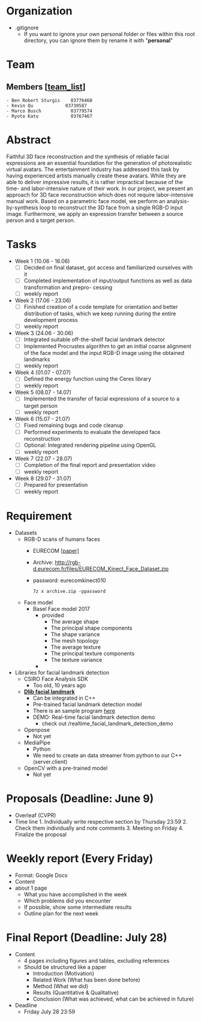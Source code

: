 # Organization
- .gitignore
  - If you want to ignore your own personal folder or files within this root directory, you can ignore them by rename it with "**personal**"

# Team
## Members [[team_list](https://docs.google.com/spreadsheets/d/1KcEIfJHHQVqG12gHMNQo_0s5yTAw82hNx3K4T5NtPMY/edit#gid=0)]

    - Ben Robert Sturgis	03776460	
    - Kevin	Qu	          03730587	
    - Marco	Busch	        03779574	
    - Ryoto	Kato	        03767467

# Abstract
Faithful 3D face reconstruction and the synthesis of reliable facial expressions are an essential foundation for the generation of photorealistic virtual avatars. The entertainment industry has addressed this task by having experienced artists manually create these avatars. While they are able to deliver impressive results, it is rather impractical because of the time- and labor-intensive nature of their work. In our project, we present an approach for 3D face reconstruction which does not require labor-intensive manual work. Based on a parametric face model, we perform an analysis-by-synthesis loop to reconstruct the 3D face from a single RGB-D input image. Furthermore, we apply an expression transfer between a source person and a target person.

# Tasks
- Week 1 (10.06 - 16.06)
  - [ ] Decided on final dataset, got access and familiarized ourselves with it
  - [ ] Completed implementation of input/output functions as well as data transformation and prepro-
  cessing
  - [ ] weekly report
- Week 2 (17.06 - 23.06)
  - [ ] Finished creation of a code template for orientation and better distribution of tasks, which we keep running during the entire development process
  - [ ] weekly report
- Week 3 (24.06 - 30.06)
  - [ ] Integrated suitable off-the-shelf facial landmark detector
  - [ ] Implemented Procrustes algorithm to get an initial coarse alignment of the face model and the input RGB-D image using the obtained landmarks
  - [ ] weekly report
- Week 4 (01.07 - 07.07)
  - [ ] Defined the energy function using the Ceres library
  - [ ] weekly report
- Week 5 (08.07 - 14.07)
  - [ ] Implemented the transfer of facial expressions of a source to a target person
  - [ ] weekly report
- Week 6 (15.07 - 21.07)
  - [ ] Fixed remaining bugs and code cleanup
  - [ ] Performed experiments to evaluate the developed face reconstruction
  - [ ] Optional: Integrated rendering pipeline using OpenGL
  - [ ] weekly report
- Week 7 (22.07 - 28.07)
  - [ ] Completion of the final report and presentation video
  - [ ] weekly report
- Week 8 (29.07 - 31.07)
  - [ ] Prepared for presentation
  - [ ] weekly report

# Requirement
- Datasets
  - RGB-D scans of humans faces
    - EURECOM [[paper]](https://ieeexplore.ieee.org/document/6866883)
    - Archive: http://rgb-d.eurecom.fr/files/EURECOM_Kinect_Face_Dataset.zip
    - password: eurecomkinect010

          7z x archive.zip -ppassword

  - Face model
    - Basel Face model 2017
      - provided
        - The average shape
        - The principal shape components
        - The shape variance
        - The mesh topology
        - The average texture
        - The principal texture components
        - The texture variance
      - 
- Libraries for facial landmark detection
  - CSIRO Face Analysis SDK 
    - Too old, 10 years ago
  - [**Dlib facial landmark**](http://dlib.net/compile.html)
    - Can be integrated in C++
    - Pre-trained facial landmark detection model
    - There is an sample program [here](http://dlib.net/face_landmark_detection_ex.cpp.html)
    - DEMO: Real-time facial landmark detection demo
      - check out /realtime_facial_landmark_detection_demo
  - Openpose
    - Not yet
  - MediaPipe
    - Python
    - We need to create an data streamer from python to our C++ (server.client)
  - OpenCV with a pre-trained model
    - Not yet

# Proposals (Deadline: June 9)
- Overleaf (CVPR)
- Time line
      1. Individually write respective section by Thursday 23:59
      2. Check them individually and note comments
      3. Meeting on Friday
      4. Finalize the proposal

# Weekly report (Every Friday)
- Format: Google Docs
- Content
- about 1 page
    - What you have accomplished in the
    week
    - Which problems did you encounter
    - If possible, show some intermediate
    results
    - Outline plan for the next week

# Final Report (Deadline: July 28)
- Content
  - 4 pages including figures and tables, excluding references
  - Should be structured like a paper
    - Introduction (Motivation)
    - Related Work (What has been done before)
    - Method (What we did)
    - Results (Quantitative & Qualitative)
    - Conclusion (What was achieved, what can be achieved in future)
- Deadline
  - Friday July 28 23:59
